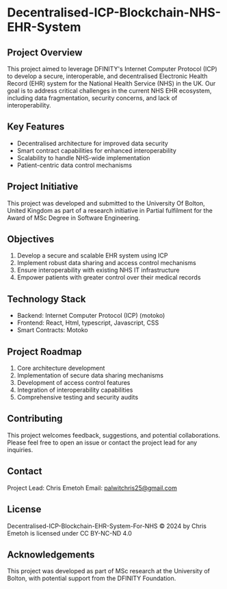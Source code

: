 # Decentralised-ICP-Blockchain-NHS-EHR-System

## Project Overview

This project aimed to leverage DFINITY's Internet Computer Protocol (ICP) to develop a secure, interoperable, and decentralised Electronic Health Record (EHR) system for the National Health Service (NHS) in the UK. Our goal is to address critical challenges in the current NHS EHR ecosystem, including data fragmentation, security concerns, and lack of interoperability.

## Key Features

- Decentralised architecture for improved data security
- Smart contract capabilities for enhanced interoperability
- Scalability to handle NHS-wide implementation
- Patient-centric data control mechanisms

## Project Initiative

This project was developed and submitted to the University Of Bolton, United Kingdom as part of a research initiative in Partial fulfilment for the Award of MSc Degree in Software Engineering.

## Objectives

1. Develop a secure and scalable EHR system using ICP
2. Implement robust data sharing and access control mechanisms
3. Ensure interoperability with existing NHS IT infrastructure
4. Empower patients with greater control over their medical records

## Technology Stack

- Backend: Internet Computer Protocol (ICP) (motoko)
- Frontend: React, Html, typescript, Javascript, CSS
- Smart Contracts: Motoko

## Project Roadmap

1. Core architecture development
2. Implementation of secure data sharing mechanisms
3. Development of access control features
4. Integration of interoperability capabilities
5. Comprehensive testing and security audits

## Contributing

This project welcomes feedback, suggestions, and potential collaborations. Please feel free to open an issue or contact the project lead for any inquiries.

## Contact

Project Lead: Chris Emetoh
Email: palwitchris25@gmail.com

## License

Decentralised-ICP-Blockchain-EHR-System-For-NHS © 2024 by Chris Emetoh is licensed under CC BY-NC-ND 4.0 

## Acknowledgements

This project was developed as part of MSc research at the University of Bolton, with potential support from the DFINITY Foundation.
